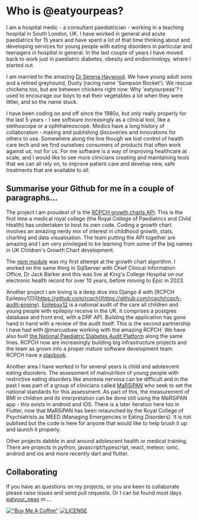 # Who is @eatyourpeas?

I am a hospital medic - a consultant paediatrician - working in a teaching hospital in South London, UK. I have worked in general and acute paediatrics for 15 years and have spent a lot of that time thinking about and developing services for young people with eating disorders in particular and teenagers in hospital in general. In the last couple of years I have moved back to work just in paediatric diabetes, obesity and endocrinology, where I started out.

I am married to the amazing [Dr Serena Haywood](https://twitter.com/serenahaywood). We have young adult sons and a retired greyhound, Dusty (racing name 'Sampson Rocket'). We rescue chickens too, but are between chickens right now. Why 'eatyourpeas'? I used to encourage our boys to eat their vegetables a lot when they were littler, and so the name stuck.

I have been coding on and off since the 1980s, but only really properly for the last 5 years - I see software increasingly as a clinical tool, like a stethoscope or a ophthalmoscope. Medics have a long history of collaboration - making and publishing discoveries and innovations for others to use. Somewhere along the line though we lost control of health care tech and we find ourselves consumers of products that often work against us, not for us. For me software is a way of improving healthcare at scale, and I would like to see more clinicians creating and maintaining tools that we can all rely on, to improve patient care and develop new, safe treatments that are available to all.

## Summarise your Github for me in a couple of paragraphs...

The project I am proudest of is the [RCPCH growth charts API](https://github.com/rcpch). This is the first time a medical royal college (the Royal College of Paediatrics and Child Health) has undertaken to host its own code. Coding a growth chart involves an amazing nerdy mix of interest in childhood growth, stats, charting and data visualisation. The team putting the API together are amazing and I am very privileged to be learning from some of the big names in UK Children's Growth Chart development.

The [npm module](https://github.com/eatyourpeas/growthmethods) was my first attempt at the growth chart algorithm. I worked on the same thing in SqlServer with Chief Clinical Information Office, Dr Jack Barker and this was live at King's College Hospital on our electronic health record for over 10 years, before moving to Epic in 2023.

Another project I am loving is a deep dive into Django 4 with [RCPCH Epilepsy12]([https://github.com/rcpch](https://github.com/rcpch/rcpch-audit-engine). [Epilepsy12](https://www.rcpch.ac.uk/work-we-do/clinical-audits/epilepsy12) is a national audit of the care all children and young people with epilepsy receive in the UK. it comprises a postgres database and front end, with a DRF API. Building the application has gone hand in hand with a review of the audit itself. This is the second partnership I have had with @marcusbaw working with the amazing RCPCH. We have also built [the National Paediatric Diabetes Audit Platform](https://github.com/rcpch/national-paediatric-diabetes-audit) along the same lines. RCPCH now are increasingly building big infrastructure projects and the team as grown into a proper mature software development team. RCPCH have a [playbook](https://playbook.rcpch.tech/).

Another area I have worked in for several years is child and adolescent eating disorders. The assessment of malnutrition of young people with restrictive eating disorders like anorexia nervosa can be difficult and in the past I was part of a group of clinicians called [MaRSiPAN](www.marsipan.org.uk) who seek to set the national standards for this assessment. As part of this, the measurement of BMI in children and its interpretation can be done still using the MaRSiPAN app - this exists in android and iOS. There is a later iteration here too in Flutter, now that MaRSiPAN has been relaunched by the Royal College of Psychiatrists as MEED (Managing Emergencies in Eating Disorders). It is not publised but the code is here for anyone that would like to help brush it up and launch it properly.

Other projects dabble in and around adolescent health or medical training. There are projects in python, javascript/typescript, react, meteor, ionic, android and ios and more recently dart and flutter.

## Collaborating

If you have an questions on my projects, or you are keen to collaborate please raise issues and send pull requests. Or I can be found most days [eatyour_peas](https://www.reddit.com/user/eatyour_peas)
or....

[!["Buy Me A Coffee"](https://www.buymeacoffee.com/assets/img/custom_images/orange_img.png)](https://www.buymeacoffee.com/eatyourpeas)
[![LICENSE](https://img.shields.io/badge/license-Anti%20996-blue.svg)](https://github.com/996icu/996.ICU/blob/master/LICENSE)
